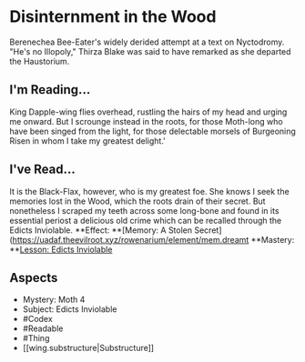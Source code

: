 # Disinternment in the Wood
Berenechea Bee-Eater's widely derided attempt at a text on Nyctodromy. "He's no Illopoly," Thirza Blake was said to have remarked as she departed the Haustorium.
## I'm Reading...
King Dapple-wing flies overhead, rustling the hairs of my head and urging me onward. But I scrounge instead in the roots, for those Moth-long who have been singed from the light, for those delectable morsels of Burgeoning Risen in whom I take my greatest delight.'
## I've Read...
It is the Black-Flax, however, who is my greatest foe. She knows I seek the memories lost in the Wood, which the roots drain of their secret. But nonetheless I scraped my teeth across some long-bone and found in its essential periost a delicious old crime which can be recalled through the Edicts Inviolable.
**Effect: **[Memory: A Stolen Secret](https://uadaf.theevilroot.xyz/rowenarium/element/mem.dreamt
**Mastery: **[Lesson: Edicts Inviolable](https://uadaf.theevilroot.xyz/rowenarium/element/x.edictsinviolable)
## Aspects
- Mystery: Moth 4
- Subject: Edicts Inviolable
- #Codex
- #Readable
- #Thing
- [[wing.substructure|Substructure]]